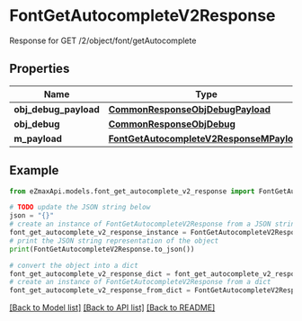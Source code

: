 # FontGetAutocompleteV2Response

Response for GET /2/object/font/getAutocomplete

## Properties

Name | Type | Description | Notes
------------ | ------------- | ------------- | -------------
**obj_debug_payload** | [**CommonResponseObjDebugPayload**](CommonResponseObjDebugPayload.md) |  | 
**obj_debug** | [**CommonResponseObjDebug**](CommonResponseObjDebug.md) |  | [optional] 
**m_payload** | [**FontGetAutocompleteV2ResponseMPayload**](FontGetAutocompleteV2ResponseMPayload.md) |  | 

## Example

```python
from eZmaxApi.models.font_get_autocomplete_v2_response import FontGetAutocompleteV2Response

# TODO update the JSON string below
json = "{}"
# create an instance of FontGetAutocompleteV2Response from a JSON string
font_get_autocomplete_v2_response_instance = FontGetAutocompleteV2Response.from_json(json)
# print the JSON string representation of the object
print(FontGetAutocompleteV2Response.to_json())

# convert the object into a dict
font_get_autocomplete_v2_response_dict = font_get_autocomplete_v2_response_instance.to_dict()
# create an instance of FontGetAutocompleteV2Response from a dict
font_get_autocomplete_v2_response_from_dict = FontGetAutocompleteV2Response.from_dict(font_get_autocomplete_v2_response_dict)
```
[[Back to Model list]](../README.md#documentation-for-models) [[Back to API list]](../README.md#documentation-for-api-endpoints) [[Back to README]](../README.md)


